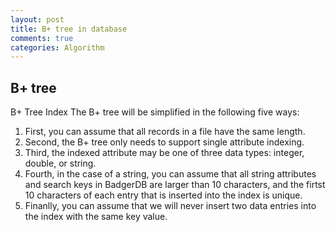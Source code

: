 ```yaml
---
layout: post
title: B+ tree in database
comments: true
categories: Algorithm
---
```

## B+ tree

B+ Tree Index
The B+ tree will be simplified in the following five ways:
1. First, you can assume that all records in a file have the same length.
2. Second, the B+ tree only needs to support single attribute indexing.
3. Third, the indexed attribute may be one of three data types: integer, double, or string.
4. Fourth, in the case of a string, you can assume that all string attributes and search keys in BadgerDB are larger than 10 characters, and the firtst 10 characters of each entry that is inserted into the index is unique.
5. Finanlly, you can assume that we will never insert two data entries into the index with the same key value.
